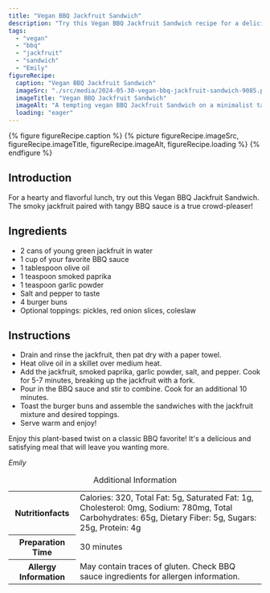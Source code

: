 ```yaml
---
title: "Vegan BBQ Jackfruit Sandwich"
description: "Try this Vegan BBQ Jackfruit Sandwich recipe for a delicious and satisfying plant-based meal. Smoky jackfruit with tangy BBQ sauce in a sandwich!"
tags:
  - "vegan"
  - "bbq"
  - "jackfruit"
  - "sandwich"
  - "Emily"
figureRecipe: 
  caption: "Vegan BBQ Jackfruit Sandwich"
  imageSrc: "./src/media/2024-05-30-vegan-bbq-jackfruit-sandwich-9085.png"
  imageTitle: "Vegan BBQ Jackfruit Sandwich"
  imageAlt: "A tempting vegan BBQ Jackfruit Sandwich on a minimalist table setting, showcasing smoky jackfruit and tangy BBQ sauce."
  loading: "eager"
---
```


{% figure figureRecipe.caption %}
{% picture figureRecipe.imageSrc, figureRecipe.imageTitle, figureRecipe.imageAlt, figureRecipe.loading %}
{% endfigure %}

## Introduction

For a hearty and flavorful lunch, try out this Vegan BBQ Jackfruit Sandwich. The smoky jackfruit paired with tangy BBQ sauce is a true crowd-pleaser!

## Ingredients

- 2 cans of young green jackfruit in water
- 1 cup of your favorite BBQ sauce
- 1 tablespoon olive oil
- 1 teaspoon smoked paprika
- 1 teaspoon garlic powder
- Salt and pepper to taste
- 4 burger buns
- Optional toppings: pickles, red onion slices, coleslaw

## Instructions

- Drain and rinse the jackfruit, then pat dry with a paper towel.
- Heat olive oil in a skillet over medium heat.
- Add the jackfruit, smoked paprika, garlic powder, salt, and pepper. Cook for 5-7 minutes, breaking up the jackfruit with a fork.
- Pour in the BBQ sauce and stir to combine. Cook for an additional 10 minutes.
- Toast the burger buns and assemble the sandwiches with the jackfruit mixture and desired toppings.
- Serve warm and enjoy!

Enjoy this plant-based twist on a classic BBQ favorite! It's a delicious and satisfying meal that will leave you wanting more.

*Emily*

<table><caption class='sr-only'>Additional Information</caption><tr><th>Nutritionfacts</th><td>Calories: 320, Total Fat: 5g, Saturated Fat: 1g, Cholesterol: 0mg, Sodium: 780mg, Total Carbohydrates: 65g, Dietary Fiber: 5g, Sugars: 25g, Protein: 4g&nbsp;</td></tr><tr><th>Preparation Time</th><td>30 minutes&nbsp;</td></tr><tr><th>Allergy Information</th><td>May contain traces of gluten. Check BBQ sauce ingredients for allergen information.&nbsp;</td></tr></table>


